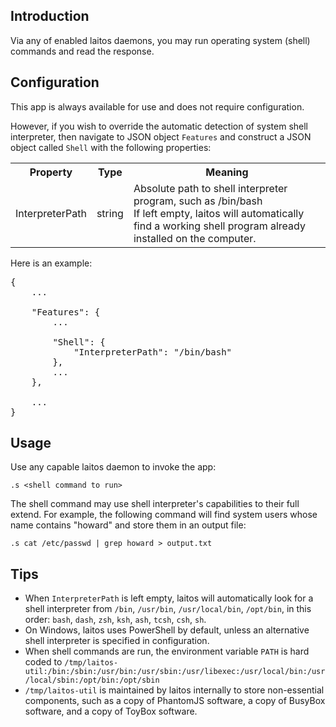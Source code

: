 ## Introduction
Via any of enabled laitos daemons, you may run operating system (shell) commands and read the response.

## Configuration
This app is always available for use and does not require configuration.

However, if you wish to override the automatic detection of system shell interpreter, then navigate to JSON
object `Features` and construct a JSON object called `Shell` with the following properties:
<table>
<tr>
    <th>Property</th>
    <th>Type</th>
    <th>Meaning</th>
</tr>
<tr>
    <td>InterpreterPath</td>
    <td>string</td>
    <td>
        Absolute path to shell interpreter program, such as /bin/bash
        <br/>
        If left empty, laitos will automatically find a working shell program already installed on the computer.
    </td>
</tr>
</table>

Here is an example:
<pre>
{
    ...

    "Features": {
        ...

        "Shell": {
            "InterpreterPath": "/bin/bash"
        },
        ...
    },

    ...
}
</pre>


## Usage
Use any capable laitos daemon to invoke the app:

    .s <shell command to run>

The shell command may use shell interpreter's capabilities to their full extend. For example, the following command will
find system users whose name contains "howard" and store them in an output file:

    .s cat /etc/passwd | grep howard > output.txt

## Tips
- When `InterpreterPath` is left empty, laitos will automatically look for a shell interpreter from `/bin`, `/usr/bin`,
  `/usr/local/bin`, `/opt/bin`, in this order: `bash`, `dash`, `zsh`, `ksh`, `ash`, `tcsh`, `csh`, `sh`.
- On Windows, laitos uses PowerShell by default, unless an alternative shell interpreter is specified in configuration.
- When shell commands are run, the environment variable `PATH` is hard coded to
  `/tmp/laitos-util:/bin:/sbin:/usr/bin:/usr/sbin:/usr/libexec:/usr/local/bin:/usr/local/sbin:/opt/bin:/opt/sbin`
- `/tmp/laitos-util` is maintained by laitos internally to store non-essential components, such as a copy of PhantomJS
  software, a copy of BusyBox software, and a copy of ToyBox software.
